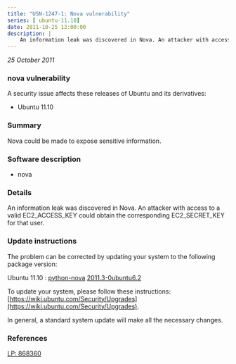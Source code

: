 ```yaml
---
title: "USN-1247-1: Nova vulnerability"
series: [ ubuntu-11.10]
date: 2011-10-25 12:00:00
description: |
    An information leak was discovered in Nova. An attacker with access to a valid EC2_ACCESS_KEY could obtain the corresponding EC2_SECRET_KEY for that user. 
--- 
```

 
 

*25 October 2011*

### nova vulnerability

A security issue affects these releases of Ubuntu and its derivatives:

* Ubuntu 11.10

### Summary

Nova could be made to expose sensitive information. 

### Software description

* nova 

### Details

An information leak was discovered in Nova. An attacker with access to a valid EC2_ACCESS_KEY could obtain the corresponding EC2_SECRET_KEY for that user. 

### Update instructions

The problem can be corrected by updating your system to the following package version:

Ubuntu 11.10
 : [python-nova](https://launchpad.net/ubuntu/+source/nova) <span> [2011.3-0ubuntu6.2](https://launchpad.net/ubuntu/+source/nova/2011.3-0ubuntu6.2) </span> 

To update your system, please follow these instructions: [https://wiki.ubuntu.com/Security/Upgrades](https://wiki.ubuntu.com/Security/Upgrades).

In general, a standard system update will make all the necessary changes. 

### References

 
 [LP: 868360](https://launchpad.net/bugs/868360)
 


